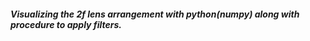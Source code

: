 ##### Visualizing the 2f lens arrangement with python(numpy) along with procedure to apply filters.
